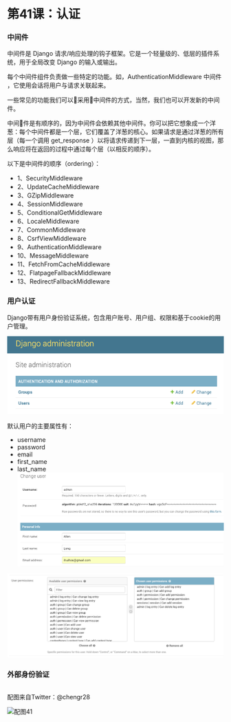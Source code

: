 # 第41课：认证

### 中间件
中间件是 Django 请求/响应处理的钩子框架。它是一个轻量级的、低层的插件系统，用于全局改变 Django 的输入或输出。

每个中间件组件负责做一些特定的功能。如，AuthenticationMiddleware 中间件 ，它使用会话将用户与请求关联起来。

一些常见的功能我们可以采用中间件的方式，当然，我们也可以开发新的中间件。

中间件是有顺序的，因为中间件会依赖其他中间件。你可以把它想象成一个洋葱：每个中间件都是一个层，它们覆盖了洋葱的核心。如果请求是通过洋葱的所有层（每一个调用 get_response ）以将请求传递到下一层，一直到内核的视图，那么响应将在返回的过程中通过每个层（以相反的顺序）。

以下是中间件的顺序（ordering）：
* 1、SecurityMiddleware
* 2、UpdateCacheMiddleware
* 3、GZipMiddleware
* 4、SessionMiddleware
* 5、ConditionalGetMiddleware
* 6、LocaleMiddleware
* 7、CommonMiddleware
* 8、CsrfViewMiddleware
* 9、AuthenticationMiddleware
* 10、MessageMiddleware
* 11、FetchFromCacheMiddleware
* 12、FlatpageFallbackMiddleware
* 13、RedirectFallbackMiddleware

### 用户认证
Django带有用户身份验证系统，包含用户账号、用户组、权限和基于cookie的用户管理。

![class41-01](images/class41-01.png)

默认用户的主要属性有：
* username
* password
* email
* first_name
* last_name
![class41-03](images/class41-03.png)

![class41-02](images/class41-02.png)

### 外部身份验证
```
```

配图来自Twitter：@chengr28

![配图41](https://wiki.huihoo.com/images/thumb/3/3e/Devopsgirls41.png/728px-Devopsgirls41.png)